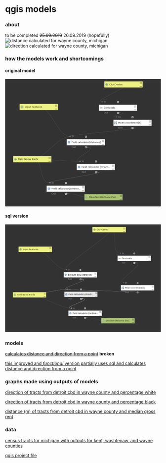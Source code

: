 # qgis models
### about
to be completed ~~25.09.2019~~ 26.09.2019 (hopefully)
![distance calculated for wayne county, michigan](wayneDistMI.png)
![direction calculated for wayne county, michigan](wayneDirMI.png)

### how the models work and shortcomings
#### original model
![original model](distDir.PNG)

#### sql version
![SQL model](distDirSQL.PNG)

### models
~~[calculates distance and direction from a point](distDirFromPoint.model3)~~ **broken**

[this improved and *functional* version partially uses sql and calculates distance and direction from a point](qgisModelSQL.md)

### graphs made using outputs of models

[direction of tracts from detroit cbd in wayne county and percentage white](pctWhiteWayne.html)

[direction of tracts from detroit cbd in wayne county and percentage black](pctBlackWayne.html)

[distance (m) of tracts from detroit cbd in wayne county and median gross rent](medianGrossRentWayne.html)

### data
[census tracts for michigan with outputs for kent, washtenaw, and wayne counties](censusMI.gpkg)

[qgis project file](censusMI.qgz)
